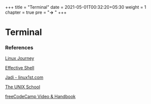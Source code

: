 +++
title = "Terminal"
date =  2021-05-01T00:32:20+05:30
weight = 1
chapter = true
pre = "<b>-></b> "
+++

# Terminal

### References

[Linux Journey](https://linuxjourney.com/)

[Effective Shell](https://effective-shell.com/)

[Jadi - linux1st.com](https://linux1st.com/)

[The UNIX School](https://www.theunixschool.com/2012/07/10-examples-of-paste-command-usage-in.html)

[freeCodeCamp Video & Handbook](https://www.youtube.com/watch?v=ZtqBQ68cfJc)